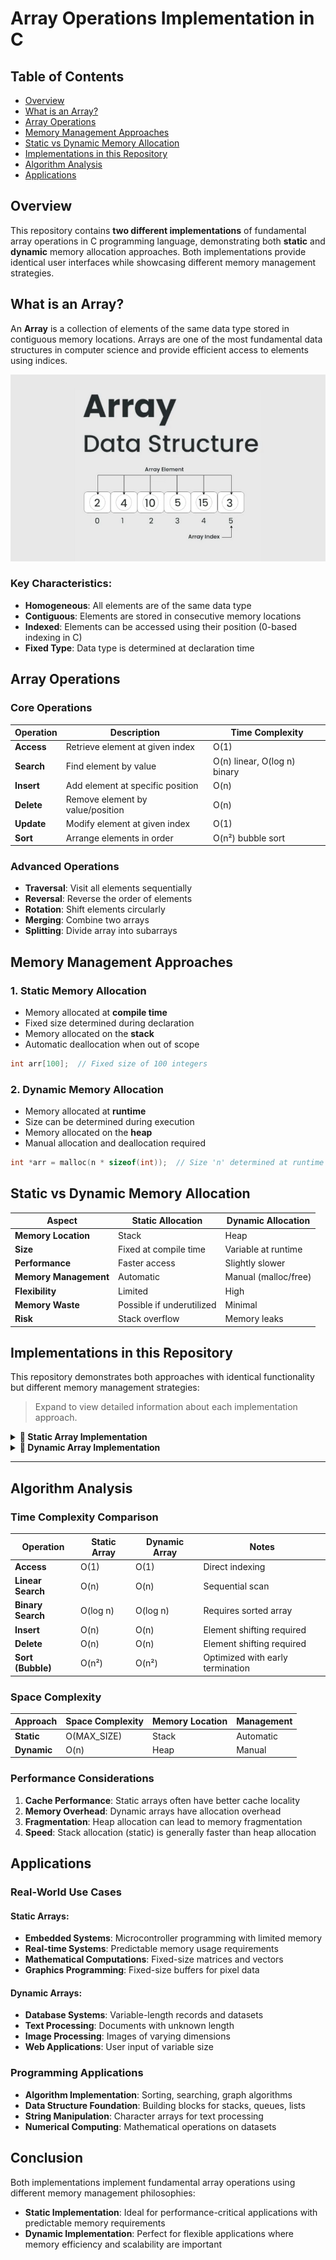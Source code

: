 # Array Operations Implementation in C

## Table of Contents
- [Overview](#overview)
- [What is an Array?](#what-is-an-array)
- [Array Operations](#array-operations)
- [Memory Management Approaches](#memory-management-approaches)
- [Static vs Dynamic Memory Allocation](#static-vs-dynamic-memory-allocation)
- [Implementations in this Repository](#implementations-in-this-repository)
- [Algorithm Analysis](#algorithm-analysis)
- [Applications](#applications)

## Overview

This repository contains **two different implementations** of fundamental array operations in C programming language, demonstrating both **static** and **dynamic** memory allocation approaches. Both implementations provide identical user interfaces while showcasing different memory management strategies.

## What is an Array?

An **Array** is a collection of elements of the same data type stored in contiguous memory locations. Arrays are one of the most fundamental data structures in computer science and provide efficient access to elements using indices.

<div align="center">
  <img src="array.png" alt="Array Data Structure Visualization" />
</div>

### Key Characteristics:
- **Homogeneous**: All elements are of the same data type
- **Contiguous**: Elements are stored in consecutive memory locations
- **Indexed**: Elements can be accessed using their position (0-based indexing in C)
- **Fixed Type**: Data type is determined at declaration time

## Array Operations

### Core Operations

| Operation | Description | Time Complexity |
|-----------|-------------|-----------------|
| **Access** | Retrieve element at given index | O(1) |
| **Search** | Find element by value | O(n) linear, O(log n) binary |
| **Insert** | Add element at specific position | O(n) |
| **Delete** | Remove element by value/position | O(n) |
| **Update** | Modify element at given index | O(1) |
| **Sort** | Arrange elements in order | O(n²) bubble sort |

### Advanced Operations

- **Traversal**: Visit all elements sequentially
- **Reversal**: Reverse the order of elements
- **Rotation**: Shift elements circularly
- **Merging**: Combine two arrays
- **Splitting**: Divide array into subarrays

## Memory Management Approaches

### 1. **Static Memory Allocation**
- Memory allocated at **compile time**
- Fixed size determined during declaration
- Memory allocated on the **stack**
- Automatic deallocation when out of scope

```c
int arr[100];  // Fixed size of 100 integers
```

### 2. **Dynamic Memory Allocation**
- Memory allocated at **runtime**
- Size can be determined during execution
- Memory allocated on the **heap**
- Manual allocation and deallocation required

```c
int *arr = malloc(n * sizeof(int));  // Size 'n' determined at runtime
```

## Static vs Dynamic Memory Allocation

| Aspect | Static Allocation | Dynamic Allocation |
|--------|------------------|-------------------|
| **Memory Location** | Stack | Heap |
| **Size** | Fixed at compile time | Variable at runtime |
| **Performance** | Faster access | Slightly slower |
| **Memory Management** | Automatic | Manual (malloc/free) |
| **Flexibility** | Limited | High |
| **Memory Waste** | Possible if underutilized | Minimal |
| **Risk** | Stack overflow | Memory leaks |

## Implementations in this Repository

This repository demonstrates both approaches with identical functionality but different memory management strategies:

> Expand to view detailed information about each implementation approach.



<details>
<summary><strong>🔹 Static Array Implementation</strong></summary>

### Overview
This implementation uses a **fixed-size array** with compile-time memory allocation. The array size is limited by the `MAX_SIZE` constant, providing fast access and simple memory management.

### Key Features
- **Fixed Size**: Maximum of 100 elements (configurable via `MAX_SIZE`)
- **Stack Memory**: Uses automatic memory management
- **Global Variables**: `int arr[MAX_SIZE]` and `int n` (current size)
- **Fast Access**: Direct array indexing for O(1) access time
- **No Memory Leaks**: Automatic cleanup when program ends

### Memory Management
```c
#define MAX_SIZE 100
int arr[MAX_SIZE];  // Fixed-size array
int n = 0;          // Current number of elements
```

### Advantages
- ✅ **Fast Performance**: Stack allocation is faster than heap
- ✅ **No Memory Management**: Automatic allocation/deallocation
- ✅ **Simple Implementation**: Straightforward array operations
- ✅ **No Fragmentation**: Contiguous memory allocation
- ✅ **Compile-time Safety**: Size known at compile time

### Disadvantages
- ❌ **Fixed Size Limitation**: Cannot exceed MAX_SIZE elements
- ❌ **Memory Waste**: Unused space if array not fully utilized
- ❌ **Stack Overflow Risk**: Large arrays may cause stack overflow
- ❌ **Inflexibility**: Cannot adapt to runtime requirements

### Use Cases
- **Small to Medium Arrays**: When size requirements are predictable
- **Performance-Critical Applications**: Where speed is paramount
- **Embedded Systems**: Limited memory environments
- **Educational Purposes**: Learning array fundamentals

### Source Code
```c
#include<stdio.h>
#include<stdlib.h>

#define MAX_SIZE 100

int arr[MAX_SIZE];
int n = 0;

void readArray(int size){
    if (size > MAX_SIZE || size <= 0) {
        printf("Invalid array size. Maximum allowed is %d\n", MAX_SIZE);
        n = 0;
        return;
    }
    printf("Enter array elements: ");
    for (int i = 0; i < size; i++) {
        scanf("%d", &arr[i]);
    }
    n = size;
    printf("Array read successfully.\n");
}

void displayArray(){
    if (n == 0){
        printf("Array is empty. Please read array first.\n");
        return;
    }
    printf("Current array: ");
    for (int i = 0; i < n; i++) printf("%d ", arr[i]);
    printf("\n");
}

void insertElement(int element, int position){
    if (n == 0){
        printf("Array is empty. Please read array first.\n");
        return;
    }
    if (n >= MAX_SIZE) {
        printf("Array is full, cannot insert\n");
        return;
    }
    if (!(position > 0 && position <= n + 1)){
        printf("Invalid position\n");
        return;
    }
    for (int i = n; i >= position; i--) arr[i] = arr[i - 1];
    arr[position - 1] = element;
    n++;
    printf("Element %d inserted at position %d successfully.\n", element, position);
}

void deleteElement(int element){
    if (n == 0){
        printf("Array is empty. Nothing to delete.\n");
        return;
    }
    for (int i = 0; i < n; i++){
        if (arr[i] == element){
            for (int j = i; j < n - 1; j++) arr[j] = arr[j + 1]; 
            n--;
            printf("Element %d deleted successfully.\n", element);
            return;
        }
    }
    printf("Element not found\n");
}

void deleteElementIndex(int position){
    if (n == 0){
        printf("Array is empty. Nothing to delete.\n");
        return;
    }
    if (!(position <= n && position >= 1)){
        printf("Position out of bounds\n");
        return;
    }
    int deletedElement = arr[position - 1];
    for (int j = position - 1; j < n - 1; j++) arr[j] = arr[j + 1];  
    n--;
    printf("Element %d at position %d deleted successfully.\n", deletedElement, position);
}

void searchElement(int element){
    if (n == 0){
        printf("Array is empty. Please read array first.\n");
        return;
    }
    for (int i = 0; i < n; i++){
        if (arr[i] == element){
            printf("Element found at position: %d\n", i + 1);
            return;
        }
    }
    printf("Element not found\n");
}

void sortArray(){
    if (n == 0){
        printf("Array is empty. Please read array first.\n");
        return;
    }
    int swapped;
    for (int i = 0; i < n-1; i++){
        swapped = 0;
        for (int j = 0; j < n-i-1; j++){
            if (arr[j] > arr[j + 1]){
                int temp = arr[j];
                arr[j] = arr[j + 1];
                arr[j + 1] = temp;
                swapped = 1; 
            }
        }
        if (!swapped) {
            break;
        }
    }
    printf("Array sorted successfully\n");
}

void binarySearchElement(int element){
    if (n == 0){
        printf("Array is empty. Please read array first.\n");
        return;
    }
    sortArray();
    
    printf("Array sorted for binary search: ");
    for (int i = 0; i < n; i++) printf("%d ", arr[i]);
    printf("\n");
    
    int left = 0, right = n - 1;
    while (left <= right){
        int mid = left + (right - left) / 2;
        if (arr[mid] == element){
            printf("Element found at position: %d (in sorted array)\n", mid + 1);
            return;
        }
        if (arr[mid] < element){
            left = mid + 1;
        } else {
            right = mid - 1;
        }
    }
    printf("Element not found\n");
}

int main(){
    int choice;
    
    while (1){
        printf("\nEnter operation to perform-\n");
        printf("1. Read Array\n");
        printf("2. Display Array\n");
        printf("3. Insert element\n");
        printf("4. Delete element\n");
        printf("5. Delete element from position\n");
        printf("6. Search element (Linear Search)\n");
        printf("7. Sort Array\n");
        printf("8. Search element (Binary Search)\n");
        printf("9. quit\n");
        printf("Selection: ");
        scanf("%d", &choice);
        
        if (choice == 9) return 0;
        if (!(choice > 0 && choice <= 9)){
            printf("Invalid input\n");
            continue;
        }
        
        switch(choice){
            case 1: {
                int size;
                printf("Enter array length: ");
                scanf("%d", &size);
                readArray(size);
                break;
            }
            case 2: 
                displayArray(); 
                break;
            case 3: {
                int element, position;
                printf("Enter element and position to insert: ");
                scanf("%d %d", &element, &position);
                insertElement(element, position);
                break;
            }
            case 4: {
                int element;
                printf("Enter element to remove: ");
                scanf("%d", &element);
                deleteElement(element);
                break;
            }
            case 5: {
                int position;
                printf("Enter the position of the element to delete: ");
                scanf("%d", &position);
                deleteElementIndex(position);
                break;
            }
            case 6: {
                int element;
                printf("Enter the element to search: ");
                scanf("%d", &element);
                searchElement(element);
                break;
            }
            case 7: {
                sortArray();
                break;
            }
            case 8: {
                int element;
                printf("Enter the element to search: ");
                scanf("%d", &element);
                binarySearchElement(element);
                break;
            }
        }
    }
}
```

</details>


<details>
<summary><strong>🔹 Dynamic Array Implementation</strong></summary>

### Overview
This implementation uses **dynamic memory allocation** with runtime size determination. The array can grow and shrink as needed using `malloc()`, `realloc()`, and `free()` functions, providing maximum flexibility.

### Key Features
- **Dynamic Size**: Array size determined at runtime
- **Heap Memory**: Uses manual memory management
- **Global Variables**: `int *arr` (pointer) and `int n` (current size)
- **Memory Efficiency**: Allocates only required memory
- **Flexible Resizing**: Can grow/shrink during execution using `realloc()`

### Memory Management
```c
int *arr = NULL;  // Dynamic array pointer
int n = 0;        // Current number of elements

// Allocation
arr = malloc(size * sizeof(int));

// Reallocation
arr = realloc(arr, new_size * sizeof(int));

// Deallocation
free(arr);
```

### Advantages
- ✅ **Unlimited Size**: Only limited by available system memory
- ✅ **Memory Efficiency**: Uses exact amount of memory needed
- ✅ **Runtime Flexibility**: Size can be determined during execution
- ✅ **Dynamic Resizing**: Can grow/shrink as requirements change
- ✅ **Scalability**: Suitable for large datasets

### Disadvantages
- ❌ **Memory Management Complexity**: Manual allocation/deallocation required
- ❌ **Memory Leak Risk**: Forgot to `free()` can cause memory leaks
- ❌ **Slower Access**: Heap allocation slightly slower than stack
- ❌ **Fragmentation**: Heap memory can become fragmented
- ❌ **Runtime Errors**: `malloc()` can fail if memory unavailable

### Use Cases
- **Large Datasets**: When array size is unknown at compile time
- **Memory-Constrained Systems**: Where memory efficiency is crucial
- **Data Structures**: Implementation of dynamic data structures
- **Real-world Applications**: Where input size varies significantly

### Memory Reallocation Strategy
The implementation uses `realloc()` for efficient memory management:

```c
void reAllocate(int mode){
    if (n + mode <= 0) {
        if (arr != NULL) {
            free(arr);
            arr = NULL;
        }
        n = 0;
        return;
    }
    int *temp = (int *) realloc(arr, (n + mode) * sizeof(int));
    if (temp == NULL) {
        printf("Memory Allocation failed\n");
        return;
    }
    arr = temp; 
    n += mode;
}
```

### Source Code
```c
#include<stdio.h>
#include<stdlib.h>

int *arr = NULL;
int n = 0;

void reAllocate(int mode){
    if (n + mode <= 0) {
        if (arr != NULL) {
            free(arr);
            arr = NULL;
        }
        n = 0;
        return;
    }
    int *temp = (int *) realloc(arr, (n + mode) * sizeof(int));
    if (temp == NULL) {
        printf("Memory Allocation failed\n");
        return;
    }
    arr = temp; 
    n += mode;
}

void readArray(int size){
    if (arr != NULL) {
        free(arr);
        arr = NULL;
    }
    if (size <= 0) {
        printf("Invalid array length\n");
        n = 0;
        return;
    }
    arr = (int *) malloc(size * sizeof(int));
    if (arr == NULL){
        printf("Memory Allocation failed\n");
        n = 0;
        return;
    }
    n = size;
    printf("Enter array elements: ");
    for (int i = 0; i < n; i++) scanf("%d", arr + i);
    printf("Array read successfully.\n");
}

void displayArray(){
    if (arr == NULL || n == 0){
        printf("Array is empty. Please read array first.\n");
        return;
    }
    printf("Current array: ");
    for (int i = 0; i < n; i++) printf("%d ", *(arr + i));
    printf("\n");
}

void insertElement(int element, int position){
    if (arr == NULL || n == 0){
        printf("Array is empty. Please read array first.\n");
        return;
    }
    if (!(position > 0 && position <= n + 1)){
        printf("Invalid position\n");
        return;
    }
    reAllocate(1);
    if (arr == NULL) return; 
    for (int i = n - 1; i >= position; i--) {
        *(arr + i) = *(arr + i - 1);
    }
    *(arr + position - 1) = element;
    printf("Element %d inserted at position %d successfully.\n", element, position);
}

void deleteElement(int element){
    if (arr == NULL || n == 0){
        printf("Array is empty. Nothing to delete.\n");
        return;
    }
    for (int i = 0; i < n; i++){
        if (*(arr + i) == element){
            for (int j = i; j < n - 1; j++) {
                *(arr + j) = *(arr + j + 1);
            }
            reAllocate(-1);
            printf("Element %d deleted successfully.\n", element);
            return;
        }
    }
    printf("Element not found\n");
}

void deleteElementIndex(int position){
    if (arr == NULL || n == 0){
        printf("Array is empty. Nothing to delete.\n");
        return;
    }
    if (!(position <= n && position >= 1)){
        printf("Position out of bounds\n");
        return;
    }
    int deletedElement = *(arr + position - 1);
    for (int j = position - 1; j < n - 1; j++) {
        *(arr + j) = *(arr + j + 1);
    }
    reAllocate(-1);
    printf("Element %d at position %d deleted successfully.\n", deletedElement, position);
}

void searchElement(int element){
    if (arr == NULL || n == 0){
        printf("Array is empty. Please read array first.\n");
        return;
    }
    for (int i = 0; i < n; i++){
        if (*(arr + i) == element){
            printf("Element found at position: %d\n", i + 1);
            return;
        }
    }
    printf("Element not found\n");
}

void sortArray(){
    if (arr == NULL || n == 0){
        printf("Array is empty. Please read array first.\n");
        return;
    }
    int swapped;
    for (int i = 0; i < n-1; i++){
        swapped = 0; 
        for (int j = 0; j < n-i-1; j++){
            if (*(arr + j) > *(arr + j + 1)){
                int temp = *(arr + j);
                *(arr + j) = *(arr + j + 1);
                *(arr + j + 1) = temp;
                swapped = 1; 
            }
        }
        if (!swapped) {
            break;
        }
    }
    printf("Array sorted successfully\n");
}

void binarySearchElement(int element){
    if (arr == NULL || n == 0){
        printf("Array is empty. Please read array first.\n");
        return;
    }
    sortArray();
    printf("Array sorted for binary search: ");
    for (int i = 0; i < n; i++) printf("%d ", *(arr + i));
    printf("\n");
    int left = 0, right = n - 1;
    while (left <= right){
        int mid = left + (right - left) / 2;
        if (*(arr + mid) == element){
            printf("Element found at position: %d (in sorted array)\n", mid + 1);
            return;
        }
        if (*(arr + mid) < element){
            left = mid + 1;
        } else {
            right = mid - 1;
        }
    }
    printf("Element not found\n");
}

int main(){
    int choice;
    while (1){
        printf("\nEnter operation to perform-\n");
        printf("1. Read Array\n");
        printf("2. Display Array\n");
        printf("3. Insert element\n");
        printf("4. Delete element\n");
        printf("5. Delete element from position\n");
        printf("6. Search element (Linear Search)\n");
        printf("7. Sort Array\n");
        printf("8. Search element (Binary Search)\n");
        printf("9. quit\n");
        printf("Selection: ");
        scanf("%d", &choice);
        
        if (choice == 9) {
            if (arr != NULL) {
                free(arr);
            }
            return 0;
        }
        if (!(choice > 0 && choice <= 9)){
            printf("Invalid input\n");
            continue; 
        }
        
        switch(choice){
            case 1: {
                int size;
                printf("Enter array length: ");
                scanf("%d", &size);
                readArray(size);
                break;
            }
            case 2: 
                displayArray(); 
                break;
            case 3: {
                int element, position;
                printf("Enter element and position to insert: ");
                scanf("%d %d", &element, &position);
                insertElement(element, position);
                break;
            }
            case 4: {
                int element;
                printf("Enter element to remove: ");
                scanf("%d", &element);
                deleteElement(element);
                break;
            }
            case 5: {
                int position;
                printf("Enter the position of the element to delete: ");
                scanf("%d", &position);
                deleteElementIndex(position);
                break;
            }
            case 6: {
                int element;
                printf("Enter the element to search: ");
                scanf("%d", &element);
                searchElement(element);
                break;
            }
            case 7: {
                sortArray();
                break;
            }
            case 8: {
                int element;
                printf("Enter the element to search: ");
                scanf("%d", &element);
                binarySearchElement(element);
                break;
            }
        }
    }
}
```

</details>

---

## Algorithm Analysis

### Time Complexity Comparison

| Operation | Static Array | Dynamic Array | Notes |
|-----------|--------------|---------------|-------|
| **Access** | O(1) | O(1) | Direct indexing |
| **Linear Search** | O(n) | O(n) | Sequential scan |
| **Binary Search** | O(log n) | O(log n) | Requires sorted array |
| **Insert** | O(n) | O(n) | Element shifting required |
| **Delete** | O(n) | O(n) | Element shifting required |
| **Sort (Bubble)** | O(n²) | O(n²) | Optimized with early termination |

### Space Complexity

| Approach | Space Complexity | Memory Location | Management |
|----------|------------------|-----------------|------------|
| **Static** | O(MAX_SIZE) | Stack | Automatic |
| **Dynamic** | O(n) | Heap | Manual |

### Performance Considerations

1. **Cache Performance**: Static arrays often have better cache locality
2. **Memory Overhead**: Dynamic arrays have allocation overhead
3. **Fragmentation**: Heap allocation can lead to memory fragmentation
4. **Speed**: Stack allocation (static) is generally faster than heap allocation

## Applications

### Real-World Use Cases

#### **Static Arrays:**
- **Embedded Systems**: Microcontroller programming with limited memory
- **Real-time Systems**: Predictable memory usage requirements
- **Mathematical Computations**: Fixed-size matrices and vectors
- **Graphics Programming**: Fixed-size buffers for pixel data

#### **Dynamic Arrays:**
- **Database Systems**: Variable-length records and datasets
- **Text Processing**: Documents with unknown length
- **Image Processing**: Images of varying dimensions
- **Web Applications**: User input of variable size

### Programming Applications

- **Algorithm Implementation**: Sorting, searching, graph algorithms
- **Data Structure Foundation**: Building blocks for stacks, queues, lists
- **String Manipulation**: Character arrays for text processing
- **Numerical Computing**: Mathematical operations on datasets

## Conclusion

Both implementations implement fundamental array operations using different memory management philosophies:

- **Static Implementation**: Ideal for performance-critical applications with predictable memory requirements
- **Dynamic Implementation**: Perfect for flexible applications where memory efficiency and scalability are important


